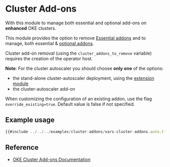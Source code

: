 # Cluster Add-ons

With this module to manage both essential and optional add-ons on **enhanced** OKE clusters. 

This module provides the option to remove [Essential addons](https://docs.oracle.com/en-us/iaas/Content/ContEng/Tasks/contengintroducingclusteraddons.htm#contengintroducingclusteraddons__section-essential-addons) and to manage, both essential & [optional addons](https://docs.oracle.com/en-us/iaas/Content/ContEng/Tasks/contengintroducingclusteraddons.htm#contengintroducingclusteraddons__section-optional-addons).

Cluster add-on removal (using the `cluster_addons_to_remove` variable) requires the creation of the operator host.

**Note**: For the cluster autoscaler you should choose **only one** of the options:
- the stand-alone cluster-autoscaler deployment, using the [extension module](./extensions_cluster_autoscaler.md)
- the cluster-autoscaler add-on

When customizing the configuration of an existing addon, use the flag `override_existing=true`. Default value is false if not specified.

## Example usage
```javascript
{{#include ../../../examples/cluster-addons/vars-cluster-addons.auto.tfvars:4:}}
```

## Reference
* [OKE Cluster Add-ons Documentation](https://docs.oracle.com/en-us/iaas/Content/ContEng/Tasks/contengconfiguringclusteraddons.htm)
